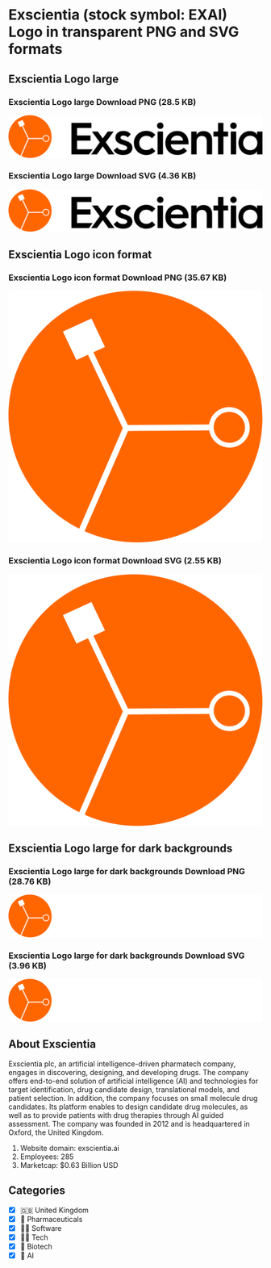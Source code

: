 # Exscientia (stock symbol: EXAI) Logo in transparent PNG and SVG formats

## Exscientia Logo large

### Exscientia Logo large Download PNG (28.5 KB)

![Exscientia Logo large Download PNG (28.5 KB)](/img/orig/EXAI_BIG-c8a4ebc2.png)

### Exscientia Logo large Download SVG (4.36 KB)

![Exscientia Logo large Download SVG (4.36 KB)](/img/orig/EXAI_BIG-bc94f80a.svg)

## Exscientia Logo icon format

### Exscientia Logo icon format Download PNG (35.67 KB)

![Exscientia Logo icon format Download PNG (35.67 KB)](/img/orig/EXAI-ed535041.png)

### Exscientia Logo icon format Download SVG (2.55 KB)

![Exscientia Logo icon format Download SVG (2.55 KB)](/img/orig/EXAI-5bc41dfd.svg)

## Exscientia Logo large for dark backgrounds

### Exscientia Logo large for dark backgrounds Download PNG (28.76 KB)

![Exscientia Logo large for dark backgrounds Download PNG (28.76 KB)](/img/orig/EXAI_BIG.D-679834b9.png)

### Exscientia Logo large for dark backgrounds Download SVG (3.96 KB)

![Exscientia Logo large for dark backgrounds Download SVG (3.96 KB)](/img/orig/EXAI_BIG.D-26850ddd.svg)

## About Exscientia

Exscientia plc, an artificial intelligence-driven pharmatech company, engages in discovering, designing, and developing drugs. The company offers end-to-end solution of artificial intelligence (AI) and technologies for target identification, drug candidate design, translational models, and patient selection. In addition, the company focuses on small molecule drug candidates. Its platform enables to design candidate drug molecules, as well as to provide patients with drug therapies through AI guided assessment. The company was founded in 2012 and is headquartered in Oxford, the United Kingdom.

1. Website domain: exscientia.ai
2. Employees: 285
3. Marketcap: $0.63 Billion USD


## Categories
- [x] 🇬🇧 United Kingdom
- [x] 💊 Pharmaceuticals
- [x] 👨‍💻 Software
- [x] 👩‍💻 Tech
- [x] 🧬 Biotech
- [x] 🦾 AI
